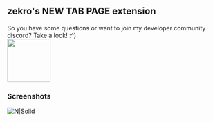 ## zekro's NEW TAB PAGE extension

So you have some questions or want to join my developer community discord? Take a look! :^)
<br/><a href="http://discord.zekro.de"><img src="https://discordapp.com/assets/fc0b01fe10a0b8c602fb0106d8189d9b.png" width="100"/></a>

### Screenshots

![N|Solid](http://image.prntscr.com/image/144b9cf969744548a85ea19463e4a349.png)
